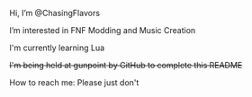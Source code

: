 Hi, I’m @ChasingFlavors

I’m interested in FNF Modding and Music Creation

I'm currently learning Lua

~~I'm being held at gunpoint by GitHub to complete this README~~

How to reach me: Please just don't
